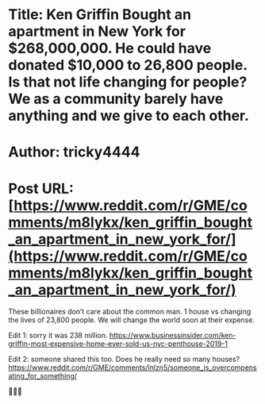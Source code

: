 # Title: Ken Griffin Bought an apartment in New York for $268,000,000. He could have donated $10,000 to 26,800 people. Is that not life changing for people? We as a community barely have anything and we give to each other.
# Author: tricky4444
# Post URL: [https://www.reddit.com/r/GME/comments/m8lykx/ken_griffin_bought_an_apartment_in_new_york_for/](https://www.reddit.com/r/GME/comments/m8lykx/ken_griffin_bought_an_apartment_in_new_york_for/)


These billionaires don’t care about the common man. 1 house vs changing the lives of 23,800 people. We will change the world soon at their expense. 

Edit 1: sorry it was 238 million. https://www.businessinsider.com/ken-griffin-most-expensive-home-ever-sold-us-nyc-penthouse-2019-1

Edit 2: someone shared this too. Does he really need so many houses?
https://www.reddit.com/r/GME/comments/lnlzn5/someone_is_overcompensating_for_something/

💎🙌🚀